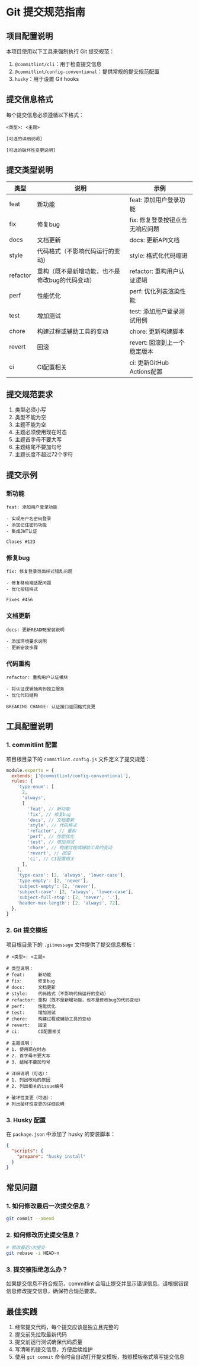 # Git 提交规范指南

## 项目配置说明

本项目使用以下工具来强制执行 Git 提交规范：

1. `@commitlint/cli`：用于检查提交信息
2. `@commitlint/config-conventional`：提供常规的提交规范配置
3. `husky`：用于设置 Git hooks

## 提交信息格式

每个提交信息必须遵循以下格式：

```
<类型>: <主题>

[可选的详细说明]

[可选的破坏性变更说明]
```

## 提交类型说明

| 类型     | 说明                                            | 示例                            |
| -------- | ----------------------------------------------- | ------------------------------- |
| feat     | 新功能                                          | feat: 添加用户登录功能          |
| fix      | 修复bug                                         | fix: 修复登录按钮点击无响应问题 |
| docs     | 文档更新                                        | docs: 更新API文档               |
| style    | 代码格式（不影响代码运行的变动）                | style: 格式化代码缩进           |
| refactor | 重构（既不是新增功能，也不是修改bug的代码变动） | refactor: 重构用户认证逻辑      |
| perf     | 性能优化                                        | perf: 优化列表渲染性能          |
| test     | 增加测试                                        | test: 添加用户登录测试用例      |
| chore    | 构建过程或辅助工具的变动                        | chore: 更新构建脚本             |
| revert   | 回滚                                            | revert: 回滚到上一个稳定版本    |
| ci       | CI配置相关                                      | ci: 更新GitHub Actions配置      |

## 提交规范要求

1. 类型必须小写
2. 类型不能为空
3. 主题不能为空
4. 主题必须使用现在时态
5. 主题首字母不要大写
6. 主题结尾不要加句号
7. 主题长度不超过72个字符

## 提交示例

### 新功能

```
feat: 添加用户登录功能

- 实现用户名密码登录
- 添加记住密码功能
- 集成JWT认证

Closes #123
```

### 修复bug

```
fix: 修复登录页面样式错乱问题

- 修复移动端适配问题
- 优化按钮样式

Fixes #456
```

### 文档更新

```
docs: 更新README安装说明

- 添加环境要求说明
- 更新安装步骤
```

### 代码重构

```
refactor: 重构用户认证模块

- 将认证逻辑抽离到独立服务
- 优化代码结构

BREAKING CHANGE: 认证接口返回格式变更
```

## 工具配置说明

### 1. commitlint 配置

项目根目录下的 `commitlint.config.js` 文件定义了提交规范：

```javascript
module.exports = {
  extends: ['@commitlint/config-conventional'],
  rules: {
    'type-enum': [
      2,
      'always',
      [
        'feat', // 新功能
        'fix', // 修复bug
        'docs', // 文档更新
        'style', // 代码格式
        'refactor', // 重构
        'perf', // 性能优化
        'test', // 增加测试
        'chore', // 构建过程或辅助工具的变动
        'revert', // 回滚
        'ci', // CI配置相关
      ],
    ],
    'type-case': [2, 'always', 'lower-case'],
    'type-empty': [2, 'never'],
    'subject-empty': [2, 'never'],
    'subject-case': [2, 'always', 'lower-case'],
    'subject-full-stop': [2, 'never', '.'],
    'header-max-length': [2, 'always', 72],
  },
}
```

### 2. Git 提交模板

项目根目录下的 `.gitmessage` 文件提供了提交信息模板：

```
# <类型>: <主题>

# 类型说明：
# feat:     新功能
# fix:      修复bug
# docs:     文档更新
# style:    代码格式（不影响代码运行的变动）
# refactor: 重构（既不是新增功能，也不是修改bug的代码变动）
# perf:     性能优化
# test:     增加测试
# chore:    构建过程或辅助工具的变动
# revert:   回滚
# ci:       CI配置相关

# 主题说明：
# 1. 使用现在时态
# 2. 首字母不要大写
# 3. 结尾不要加句号

# 详细说明（可选）：
# 1. 列出改动的原因
# 2. 列出相关的issue编号

# 破坏性变更（可选）：
# 列出破坏性变更的详细说明
```

### 3. Husky 配置

在 `package.json` 中添加了 husky 的安装脚本：

```json
{
  "scripts": {
    "prepare": "husky install"
  }
}
```

## 常见问题

### 1. 如何修改最后一次提交信息？

```bash
git commit --amend
```

### 2. 如何修改历史提交信息？

```bash
# 修改最近n次提交
git rebase -i HEAD~n
```

### 3. 提交被拒绝怎么办？

如果提交信息不符合规范，commitlint 会阻止提交并显示错误信息。请根据错误信息修改提交信息，确保符合规范要求。

## 最佳实践

1. 经常提交代码，每个提交应该是独立且完整的
2. 提交前先拉取最新代码
3. 提交前运行测试确保代码质量
4. 写清晰的提交信息，方便后续维护
5. 使用 `git commit` 命令时会自动打开提交模板，按照模板格式填写提交信息
